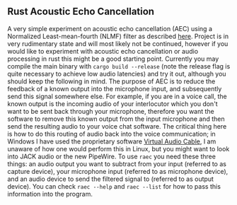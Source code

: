 ## **R**ust **A**coustic **E**cho **C**ancellation

A very simple experiment on acoustic echo cancellation (AEC) using a Normalized
Least-mean-fourth (NLMF) filter as described
[here](https://matousc89.github.io/padasip/sources/filters/nlmf.html#zerguine2000convergence).
Project is in very rudimentary state and will most likely not be continued,
however if you would like to experiment with acoustic echo cancellation or audio
processing in rust this might be a good starting point. Currently you may
compile the main binary with `cargo build --release` (note the release flag is
quite necessary to achieve low audio latencies) and try it out, although you
should keep the following in mind. The purpose of AEC is to reduce the feedback
of a known output into the microphone input, and subsequently send this signal
somewhere else. For example, if you are in a voice call, the known output is the
incoming audio of your interlocutor which you don't want to be sent back through
your microphone, therefore you want the software to remove this known output
from the input microphone and then send the resulting audio to your voice chat
software. The critical thing here is how to do this routing of audio back into
the voice communication; in Windows I have used the proprietary software
[Virtual Audio Cable](https://vb-audio.com/Cable/), I am unaware of how one
would perform this in Linux, but you might want to look into JACK audio or the
new PipeWire. To use `raec` you need these three things: an audio output you
want to subtract from your input (referred to as capture device), your
microphone input (referred to as microphone device), and an audio device to send
the filtered signal to (referred to as output device). You can check `raec
--help` and `raec --list` for how to pass this information into the program.
